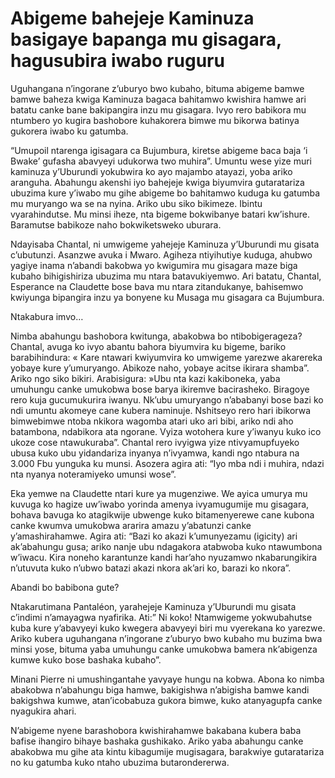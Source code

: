 # Abigeme bahejeje Kaminuza basigaye bapanga mu gisagara, hagusubira iwabo ruguru

Uguhangana n’ingorane z’uburyo bwo kubaho, bituma abigeme bamwe bamwe baheza kwiga Kaminuza bagaca bahitamwo kwishira hamwe ari batatu canke bane bakipangira inzu mu gisagara. Ivyo rero babikora mu ntumbero yo kugira bashobore kuhakorera bimwe mu bikorwa batinya gukorera iwabo ku gatumba.

“Umupoil ntarenga igisagara ca Bujumbura, kiretse abigeme baca baja ‘i Bwake’ gufasha abavyeyi udukorwa two muhira”. Umuntu wese yize muri kaminuza y’Uburundi yokubwira ko ayo majambo atayazi, yoba ariko aranguha. Abahungu akenshi iyo bahejeje kwiga biyumvira gutaratariza ubuzima kure y’iwabo mu gihe abigeme bo bahitamwo kuduga ku gatumba mu muryango wa se na nyina. Ariko ubu siko bikimeze. Ibintu vyarahindutse. Mu minsi iheze, nta bigeme bokwibanye batari kw’ishure. Baramutse babikoze naho bokwiketsweko uburara.

Ndayisaba Chantal, ni umwigeme yahejeje Kaminuza y’Uburundi mu gisata c’ubutunzi. Asanzwe avuka i Mwaro. Agiheza ntiyihutiye kuduga, ahubwo yagiye inama n’abandi bakobwa yo kwigumira mu gisagara maze biga kubaho bihigishiriza ubuzima mu ntara batavukiyemwo. Ari batatu, Chantal, Esperance na Claudette bose bava mu ntara zitandukanye, bahisemwo kwiyunga bipangira inzu ya bonyene ku Musaga mu gisagara ca Bujumbura.

Ntakabura imvo…

Nimba abahungu bashobora kwitunga, abakobwa bo ntibobigerageza? Chantal, avuga ko ivyo abantu bahora biyumvira ku bigeme, bariko barabihindura: « Kare ntawari kwiyumvira ko umwigeme yarezwe akarereka yobaye kure y’umuryango. Abikoze naho, yobaye acitse ikirara shamba”. Ariko ngo siko bikiri.
Arabisigura: »Ubu nta kazi kakiboneka, yaba umuhungu canke umukobwa bose barya ikiremve bacirasheko. Biragoye rero kuja gucumukurira iwanyu. Nk’ubu umuryango n’ababanyi bose bazi ko ndi umuntu akomeye cane kubera naminuje. Nshitseyo rero hari ibikorwa bimwebimwe ntoba nkikora wagomba atari uko ari bibi, ariko ndi aho batambona, ndabikora ata ngorane. Vyiza wotohera kure y’iwanyu kuko ico ukoze cose ntawukuraba”.
Chantal rero ivyigwa yize ntivyamupfuyeko ubusa kuko ubu yidandariza inyanya n’ivyamwa, kandi ngo ntabura na 3.000 Fbu yunguka ku munsi. Asozera agira ati: “Iyo mba ndi i muhira, ndazi nta nyanya noteramiyeko umunsi wose”.

Eka yemwe na Claudette ntari kure ya mugenziwe. We ayica umurya mu kuvuga ko hagize uw’iwabo yorinda amenya ivyamugumije mu gisagara, bohava bavuga ko atagikwije ubwenge kuko bitamenyerewe cane kubona canke kwumva umukobwa ararira amazu y’abatunzi canke y’amashirahamwe. Agira ati: “Bazi ko akazi k’umunyezamu (igicity) ari ak’abahungu gusa; ariko nanje ubu ndagakora atabwoba kuko ntawumbona w’iwacu. Kira noneho karantunze kandi har’aho nyuzamwo nkabarungikira n’utuvuta kuko n’ubwo batazi akazi nkora ak’ari ko, barazi ko nkora”.

Abandi bo babibona gute?

Ntakarutimana Pantaléon, yarahejeje Kaminuza y’Uburundi mu gisata c’indimi n’amayagwa nyafirika. Ati:” Ni koko! Ntamwigeme yokwubahutse kuba kure y’abavyeyi kuko kwegera abavyeyi biri mu vyerekana ko yarezwe. Ariko kubera uguhangana n’ingorane z’uburyo bwo kubaho mu buzima bwa minsi yose, bituma yaba umuhungu canke umukobwa bamera nk’abigenza kumwe kuko bose bashaka kubaho”.

Minani Pierre ni umushingantahe yavyaye hungu na kobwa. Abona ko nimba abakobwa n’abahungu biga hamwe, bakigishwa n’abigisha bamwe kandi bakigshwa kumwe, atan’icobabuza gukora bimwe, kuko atanyagupfa canke nyagukira ahari.

N’abigeme nyene barashobora kwishirahamwe bakabana kubera baba bafise ihangiro bihaye bashaka gushikako. Ariko yaba abahungu canke abakobwa mu gihe ata kintu kibagumije mugisagara, barakwiye gutaratariza no ku gatumba kuko ntaho ubuzima butarondererwa.